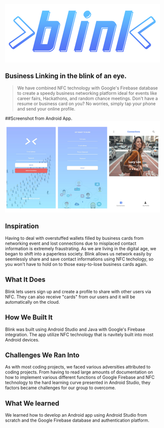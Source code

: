 ![Blink Logo](https://github.com/mi-chellenguyen/blink/blob/master/bink_logo.png)
## Business Linking in the blink of an eye.
>We have combined NFC technology with Google's Firebase database to create a speedy business networking platform ideal
>for events like career fairs, Hackathons, and random chance meetings. Don't have a resume or business card on you? No worries,
>simply tap your phone and send your online profile.

##Screenshot from Android App.
![Screenshots](https://github.com/mi-chellenguyen/blink/blob/master/app/src/main/res/drawable/screenshots.png)

## Inspiration
Having to deal with overstuffed wallets filled by business cards from networking event and lost connections due to misplaced contact information is extremely fraustrating. As we are living in the digital age, we began to shift into a paperless society. Blink allows us network easily by seemlessly share and save contact informations using NFC techology, so you won't have to hold on to those easy-to-lose business cards again.

## What It Does
Blink lets users sign up and create a profile to share with other users via NFC. They can also receive "cards" from our users and it will be automatically on the cloud.

## How We Built It
Blink was built using Android Studio and Java with Google's Firebase integration. The app utilize NFC technology that is navitely built into most Android devices.

## Challenges We Ran Into
As with most coding projects, we faced various adversities attributed to coding projects. From having to read large amounts of documentation on how to implement various different functions of Google Firebase and NFC technology to the hard learning curve presented in Android Studio, they factors became challenges for our group to overcome.

## What We learned
We learned how to develop an Android app using Android Studio from scratch and the Google Firebase database and authentication platform.

